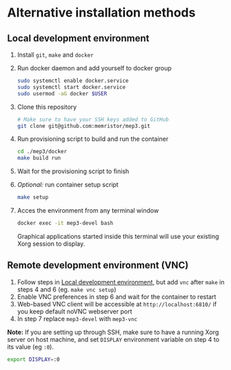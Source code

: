 # Alternative installation methods

## Local development environment

1) Install `git`, `make` and `docker`
2) Run docker daemon and add yourself to docker group
    ```sh
    sudo systemctl enable docker.service
    sudo systemctl start docker.service
    sudo usermod -aG docker $USER
    ```
3) Clone this repository
    ```sh
    # Make sure to have your SSH keys added to GitHub
    git clone git@github.com:memristor/mep3.git
    ```
4) Run provisioning script to build and run the container
   ```sh
   cd ./mep3/docker
   make build run
   ```

5) Wait for the provisioning script to finish

6) _Optional:_ run container setup script
    ```sh
    make setup
    ```
7) Acces the environment from any terminal window
    ```sh
    docker exec -it mep3-devel bash
    ```
    Graphical applications started inside this terminal will use your existing Xorg session to display.

## Remote development environment (VNC)



1) Follow steps in [Local development environment](#local-development-environment), but add `vnc` after
   `make` in steps 4 and 6 (eg. `make vnc setup`)
2) Enable VNC preferences in step 6 and wait for the container to restart
3) Web-based VNC client will be accessible at `http://localhost:6810/` if you keep default noVNC webserver port
4) In step 7 replace `mep3-devel` with `mep3-vnc`

**Note:** If you are setting up through SSH, make sure to have a running Xorg server on host machine,
and set `DISPLAY` environment variable on step 4 to its value (eg `:0`).
```sh
export DISPLAY=:0
```
